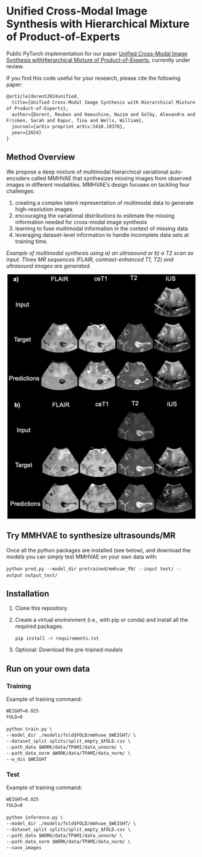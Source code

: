 #  Unified Cross-Modal Image Synthesis with Hierarchical Mixture of Product-of-Experts

Public PyTorch implementation for our paper [Unified Cross-Modal Image Synthesis withHierarchical Mixture of Product-of-Experts](https://arxiv.org/pdf/2410.19378), 
currently under review. 

If you find this code useful for your research, please cite the following paper:

```
@article{dorent2024unified,
  title={Unified Cross-Modal Image Synthesis with Hierarchical Mixture of Product-of-Experts},
  author={Dorent, Reuben and Haouchine, Nazim and Golby, Alexandra and Frisken, Sarah and Kapur, Tina and Wells, William},
  journal={arXiv preprint arXiv:2410.19378},
  year={2024}
}
```

## Method Overview
We propose a deep mixture of multimodal hierarchical variational auto-encoders called MMHVAE that synthesizes missing images from observed images in different modalities. MMHVAE’s design focuses on tackling four challenges: 
1. creating a complex latent representation of multimodal data to generate high-resolution images
2. encouraging the variational distributions to estimate the missing information needed for cross-modal image synthesis
3. learning to fuse multimodal information in the context of missing data
4. leveraging dataset-level information to handle incomplete data sets at training time. 

*Example of multimodal synthesis using a) an ultrasound or b) a T2 scan as input. 
Three MR sequences (FLAIR, contrast-enhanced T1, T2) and ultrasound images are generated.*
<p align="center">
  <img src="data/imgs/readme_img.png">
</p>


## Try MMHVAE to synthesize ultrasounds/MR

Once all the python packages are installed (see below), and download the models you can simply test MMHVAE on your own data with:

```python pred.py --model_dir pretrained/mmhvae_f0/ --input test/ --output output_test/```

## Installation

1. Clone this repository.
2. Create a virtual environment (i.e., with pip or conda) and install all the required packages.
   
   ```pip install -r requirements.txt```
3. Optional: Download the pre-trained models
   

## Run on your own data
### Training
Example of training command:
```
WEIGHT=0.025
FOLD=0

python train.py \
--model_dir ./models/fold$FOLD/mmhvae_$WEIGHT/ \
--dataset_split splits/split_empty_$FOLD.csv \
--path_data $WORK/data/TPAMI/data_unnorm/ \
--path_data_norm $WORK/data/TPAMI/data_norm/ \
--w_dis $WEIGHT
```
### Test
Example of training command:
```
WEIGHT=0.025
FOLD=0

python inference.py \
--model_dir ./models/fold$FOLD/mmhvae_$WEIGHT/ \
--dataset_split splits/split_empty_$FOLD.csv \
--path_data $WORK/data/TPAMI/data_unnorm/ \
--path_data_norm $WORK/data/TPAMI/data_norm/ \
--save_images 
```
